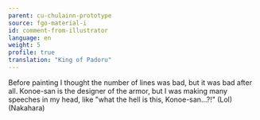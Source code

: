 ```yaml
---
parent: cu-chulainn-prototype
source: fgo-material-i
id: comment-from-illustrator
language: en
weight: 5
profile: true
translation: "King of Padoru"
---
```


Before painting I thought the number of lines was bad, but it was bad after all. Konoe-san is the designer of the armor, but I was making many speeches in my head, like "what the hell is this, Konoe-san…?!" (Lol) (Nakahara)
